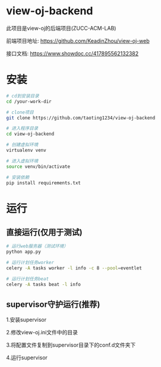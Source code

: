 # view-oj-backend
此项目是view-oj的后端项目(ZUCC-ACM-LAB)

前端项目地址: https://github.com/KeadinZhou/view-oj-web

接口文档: https://www.showdoc.cc/417895562132382

# 安装
```bash
# cd到安装目录
cd /your-work-dir

# clone项目
git clone https://github.com/taoting1234/view-oj-backend

# 进入程序目录
cd view-oj-backend

# 创建虚拟环境
virtualenv venv

# 进入虚拟环境
source venv/bin/activate

# 安装依赖
pip install requirements.txt
```
# 运行

## 直接运行(仅用于测试)
```bash
# 运行web服务器（测试环境）
python app.py

# 运行计划任务worker
celery -A tasks worker -l info -c 8 --pool=eventlet

# 运行计划任务beat
celery -A tasks beat -l info
```

## supervisor守护运行(推荐)
1.安装supervisor

2.修改view-oj.ini文件中的目录

3.将配置文件复制到supervisor目录下的conf.d文件夹下

4.运行supervisor